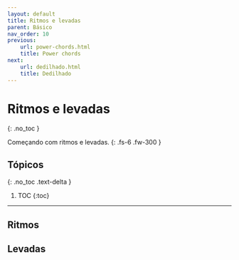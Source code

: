 ```yaml
---
layout: default
title: Ritmos e levadas
parent: Básico
nav_order: 10
previous:
    url: power-chords.html
    title: Power chords
next:
    url: dedilhado.html
    title: Dedilhado
---
```


# Ritmos e levadas
{: .no_toc }

Começando com ritmos e levadas.
{: .fs-6 .fw-300 }

## Tópicos
{: .no_toc .text-delta }

1. TOC
{:toc}

---

## Ritmos

## Levadas
